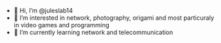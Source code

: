- 👋 Hi, I’m @juleslab14
- 👀 I’m interested in network, photography, origami and most particuraly in video games and programming
- 🌱 I’m currently learning network and telecommunication 
<!---
juleslab14/juleslab14 is a ✨ special ✨ repository because its `README.md` (this file) appears on your GitHub profile.
You can click the Preview link to take a look at your changes.
--->
